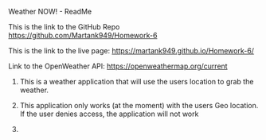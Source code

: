 Weather NOW! - ReadMe

This is the link to the GitHub Repo
https://github.com/Martank949/Homework-6

This is the link to the live page:
https://martank949.github.io/Homework-6/

Link to the OpenWeather API:
https://openweathermap.org/current

1) This is a weather application that will use the users location to grab the weather. 

2) This application only works (at the moment) with the users Geo location. If the user denies access, the application will not work

3)
